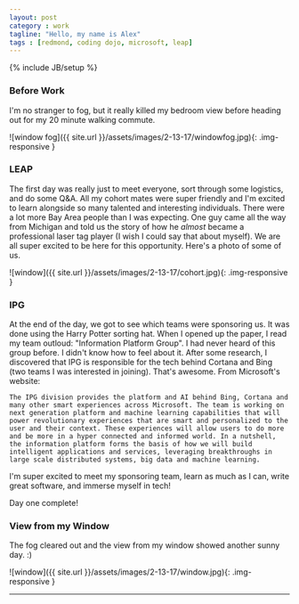 ```yaml
---
layout: post
category : work
tagline: "Hello, my name is Alex"
tags : [redmond, coding dojo, microsoft, leap]
---
```

{% include JB/setup %}

### Before Work

I'm no stranger to fog, but it really killed my bedroom view before heading out for my 20 minute walking commute.

![window fog]({{ site.url }}/assets/images/2-13-17/windowfog.jpg){: .img-responsive }


### LEAP

The first day was really just to meet everyone, sort through some logistics, and do some Q&A. All my cohort mates were super friendly and I'm excited to learn alongside so many talented and interesting individuals. There were a lot more Bay Area people than I was expecting. One guy came all the way from Michigan and told us the story of how he *almost* became a professional laser tag player (I wish I could say that about myself). We are all super excited to be here for this opportunity. Here's a photo of some of us.

![window]({{ site.url }}/assets/images/2-13-17/cohort.jpg){: .img-responsive }


### IPG

At the end of the day, we got to see which teams were sponsoring us. It was done using the Harry Potter sorting hat. When I opened up the paper, I read my team outloud: "Information Platform Group". I had never heard of this group before. I didn't know how to feel about it. After some research, I discovered that IPG is responsible for the tech behind Cortana and Bing (two teams I was interested in joining). That's awesome. From Microsoft's website:

```
The IPG division provides the platform and AI behind Bing, Cortana and many other smart experiences across Microsoft. The team is working on next generation platform and machine learning capabilities that will power revolutionary experiences that are smart and personalized to the user and their context. These experiences will allow users to do more and be more in a hyper connected and informed world. In a nutshell, the information platform forms the basis of how we will build intelligent applications and services, leveraging breakthroughs in large scale distributed systems, big data and machine learning.
```

I'm super excited to meet my sponsoring team, learn as much as I can, write great software, and immerse myself in tech!

Day one complete!


### View from my Window

The fog cleared out and the view from my window showed another sunny day. :)

![window]({{ site.url }}/assets/images/2-13-17/window.jpg){: .img-responsive }


---
